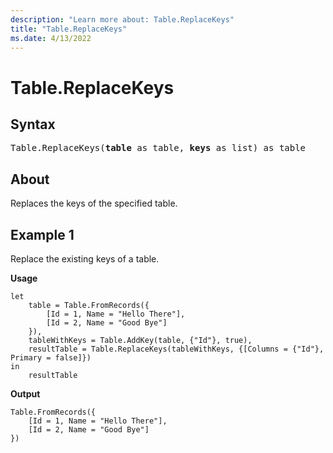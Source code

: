 ```yaml
---
description: "Learn more about: Table.ReplaceKeys"
title: "Table.ReplaceKeys"
ms.date: 4/13/2022
---
```

# Table.ReplaceKeys

## Syntax

<pre>
Table.ReplaceKeys(<b>table</b> as table, <b>keys</b> as list) as table
</pre>
  
## About

Replaces the keys of the specified table.

## Example 1

Replace the existing keys of a table.

**Usage**

```powerquery-m
let
    table = Table.FromRecords({
        [Id = 1, Name = "Hello There"],
        [Id = 2, Name = "Good Bye"]
    }),
    tableWithKeys = Table.AddKey(table, {"Id"}, true),
    resultTable = Table.ReplaceKeys(tableWithKeys, {[Columns = {"Id"}, Primary = false]})
in
    resultTable
```

**Output**

```powerquery-m
Table.FromRecords({
    [Id = 1, Name = "Hello There"],
    [Id = 2, Name = "Good Bye"]
})
```
